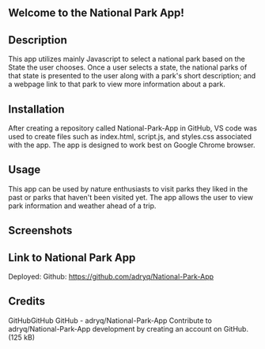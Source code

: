 ## Welcome to the National Park App!

## Description
This app utilizes mainly Javascript to select a national park based on the State the user chooses. Once a user selects a state, the national parks of that state is presented to the user along with a park's short description; and a webpage link to that park to view more information about a park.

## Installation
After creating a repository called National-Park-App in GitHub, VS code was used to create files such as index.html, script.js, and styles.css associated with the app. The app is designed to work best on Google Chrome browser.

## Usage
This app can be used by nature enthusiasts to visit parks they liked in the past or parks that haven't been visited yet. The app allows the user to view park information and weather ahead of a trip.
## Screenshots

## Link to National Park App
Deployed:
Github: https://github.com/adryq/National-Park-App

## Credits
GitHubGitHub
GitHub - adryq/National-Park-App
Contribute to adryq/National-Park-App development by creating an account on GitHub. (125 kB)



